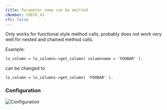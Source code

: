 ```yaml
---
title: Parameter name can be omitted
cNumber: CHECK_43
rfc: false
---
```


Only works for functional style method calls, probably does not work very well for nested and chained method calls.

Example:

```abap
lo_column = lo_columns->get_column( columnname = 'FOOBAR' ).
```

can be changed to

```abap
lo_column = lo_columns->get_column( 'FOOBAR' ).
```

### Configuration
![Configuration](/img/default_conf.png)